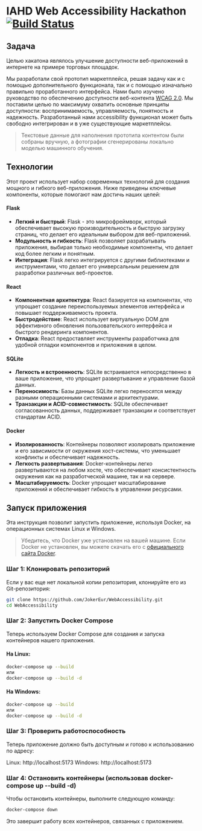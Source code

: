# IAHD Web Accessibility Hackathon [![Build Status](https://travis-ci.org/joemccann/dillinger.svg?branch=master)](https://travis-ci.org/joemccann/dillinger)

## Задача
Целью хакатона являлось улучшение доступности веб-приложений в интернете на примере торговых площадок.

Мы разработали свой прототип маркетплейса, решая задачу как и с помощью дополнительного функционала, так и с помощью изначально правильно проработанного интерфейса. Нами было изучено руководство по обеспечению доступности веб-контента [WCAG 2.0](http://www.w3.org/TR/WCAG20/). Мы поставили целью по максимуму охватить основные принципы доступности: воспринимаемость, управляемость, понятность и надежность. Разработанный нами accessibility функционал может быть свободно интегрирован и в уже существующие маркетплейсы.

>Текстовые данные для наполнения прототипа контентом были собраны вручную, а фотографии сгенерированы локально моделью машинного обучения.


## Технологии 

Этот проект использует набор современных технологий для создания мощного и гибкого веб-приложения. Ниже приведены ключевые компоненты, которые помогают нам достичь наших целей:

#### Flask

- **Легкий и быстрый**: Flask - это микрофреймворк, который обеспечивает высокую производительность и быструю загрузку страниц, что делает его идеальным выбором для веб-приложений.
- **Модульность и гибкость**: Flask позволяет разрабатывать приложения, выбирая только необходимые компоненты, что делает код более легким и понятным.
- **Интеграция**: Flask легко интегрируется с другими библиотеками и инструментами, что делает его универсальным решением для разработки различных веб-проектов.
#### React

- **Компонентная архитектура**: React базируется на компонентах, что упрощает создание переиспользуемых элементов интерфейса и повышает поддерживаемость проекта.
- **Быстродействие**: React использует виртуальную DOM для эффективного обновления пользовательского интерфейса и быстрого рендеринга компонентов.
- **Отладка**: React предоставляет инструменты разработчика для удобной отладки компонентов и приложения в целом.
#### SQLite

- **Легкость и встроенность**: SQLite встраивается непосредственно в ваше приложение, что упрощает развертывание и управление базой данных.
- **Переносимость**: Базы данных SQLite легко переносятся между разными операционными системами и архитектурами.
- **Транзакции и ACID-совместимость**: SQLite обеспечивает согласованность данных, поддерживает транзакции и соответствует стандартам ACID.

#### Docker

- **Изолированность**: Контейнеры позволяют изолировать приложение и его зависимости от окружения хост-системы, что уменьшает конфликты и обеспечивает надежность.
- **Легкость развертывания**: Docker-контейнеры легко развертываются на любом хосте, что обеспечивает консистентность окружения как на разработческой машине, так и на сервере.
- **Масштабируемость**: Docker упрощает масштабирование приложений и обеспечивает гибкость в управлении ресурсами.

## Запуск приложения
Эта инструкция позволит запустить приложение, используя Docker, на операционных системах Linux и Windows.

> Убедитесь, что Docker уже установлен на вашей машине. Если Docker не установлен, вы можете скачать его с [официального сайта Docker](https://www.docker.com/get-started/).

### Шаг 1: Клонировать репозиторий
Если у вас еще нет локальной копии репозитория, клонируйте его из Git-репозитория:

```bash
git clone https://github.com/JokerEur/WebAccessibility.git
cd WebAccessibility
```
### Шаг 2: Запустить Docker Compose
Теперь используем Docker Compose для создания и запуска контейнеров нашего приложения.

#### На Linux:
```bash
docker-compose up --build
или  
docker-compose up --build -d
```

#### На Windows:
```bash
docker-compose up --build 
или  
docker-compose up --build -d
```
### Шаг 3: Проверить работоспособность
Теперь приложение должно быть доступным и готово к использованию по адресу:

Linux: http://localhost:5173
Windows: http://localhost:5173

### Шаг 4: Остановить контейнеры (использовав docker-compose up --build -d)
Чтобы остановить контейнеры, выполните следующую команду:

```bash
docker-compose down
```
Это завершит работу всех контейнеров, связанных с приложением.